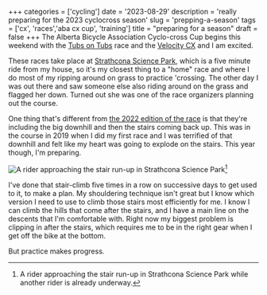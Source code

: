 +++
categories = ['cycling']
date = '2023-08-29'
description = 'really preparing for the 2023 cyclocross season'
slug = 'prepping-a-season'
tags = ['cx', 'races','aba cx cup', 'training']
title = "preparing for a season"
draft = false
+++
The Alberta Bicycle Association Cyclo-cross Cup begins this weekend with the [Tubs on Tubs](../tubsontubs2023/) race and the [Velocity CX](../velocitycross2023/) and I am excited. 

These races take place at [Strathcona Science Park](../strathconasciencepark), which is a five minute ride from my house, so it's my closest thing to a "home" race and where I do most of my ripping around on grass to practice 'crossing. The other day I was out there and saw someone else also riding around on the grass and flagged her down. Turned out she was one of the race organizers planning out the course.

One thing that's different from [the 2022 edition of the race](../tubsontubs2022) is that they're including the big downhill and then the stairs coming back up. This was in the course in 2019 when I did my first race and I was terrified of that downhill and felt like my heart was going to explode on the stairs. This year though, I'm preparing. 

![A rider approaching the stair run-up in Strathcona Science Park](https://live.staticflickr.com/65535/53159895625_f67ba45659_o_d.jpg)[^1]

[^1]: A rider approaching the stair run-up in Strathcona Science Park while another rider is already underway.

I've done that stair-climb five times in a row on successive days to get used to it, to make a plan. My shouldering technique isn't great but I know which version I need to use to climb those stairs most efficiently for me. I know I can climb the hills that come after the stairs, and I have a main line on the descents that I'm comfortable with. Right now my biggest problem is clipping in after the stairs, which requires me to be in the right gear when I get off the bike at the bottom. 

But practice makes progress.